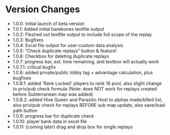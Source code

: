 # Version Changes
- 1.0.0: Initial launch of beta version
- 1.0.1: Added initial barebones textfile output
- 1.0.2: Fleshed out textfile output to include full scope of the replay
- 1.0.3: Bugfixes
- 1.0.4: Excel file output for user-custom data analysis
- 1.0.5: "Check duplicate replays" button & feature!
- 1.0.6: Checkbox for deleting duplicate replays
- 1.0.7: progress bar, est. time remaining, and textbox will actually work
- 1.0.7.1: critical bugfix
- 1.0.8: added private/public lobby tag + advantage calculation, plus bugfixes
- 1.0.8.1: added 'Rank Locked' players to rank 16 pool, also slight change to priv/pub check formula (Note: does NOT work for replays created before Subterranean map was added)
- 1.0.8.2: added Hive Queen and Parasitic Host to alphas made/killed list, also priv/pub check for replays BEFORE sub map update, also save/load path button
- 1.0.9: progress bar for duplicate check
- 1.0.10: player bank data in excel file
- 1.0.11: (coming later) drag and drop box for single replays